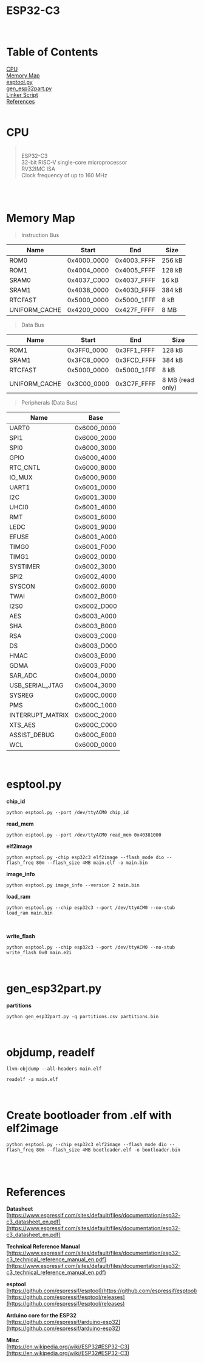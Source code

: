 # ESP32-C3

<br>

# Table of Contents
[CPU](#esp32-c3)  
[Memory Map](#memory-map)  
[esptool.py](#esptoolpy)  
[gen_esp32part.py](#gen_esp32partpy)  
[Linker Script](#linker-script)  
[References](#references)   
<br>

# CPU
><br>ESP32-C3  
32-bit RISC-V single-core microprocessor  
RV32IMC ISA  
Clock frequency of up to 160 MHz  
<br>

<br>

# Memory Map

>Instruction Bus  

| Name          | Start       | End         | Size      |
| ------------- | ----------- | ----------- | --------- |
| ROM0          | 0x4000_0000 | 0x4003_FFFF | 256 kB    |
| ROM1          | 0x4004_0000 | 0x4005_FFFF | 128 kB    |
| SRAM0         | 0x4037_C000 | 0x4037_FFFF |  16 kB    |
| SRAM1         | 0x4038_0000 | 0x403D_FFFF | 384 kB    |
| RTCFAST       | 0x5000_0000 | 0x5000_1FFF |   8 kB    |
| UNIFORM_CACHE | 0x4200_0000 | 0x427F_FFFF |   8 MB    |

>Data Bus  

| Name          | Start       | End         | Size      |
| ------------- | ----------- | ----------- | --------- |
| ROM1          | 0x3FF0_0000 | 0x3FF1_FFFF | 128 kB    |
| SRAM1         | 0x3FC8_0000 | 0x3FCD_FFFF | 384 kB    |
| RTCFAST       | 0x5000_0000 | 0x5000_1FFF |   8 kB    |
| UNIFORM_CACHE | 0x3C00_0000 | 0x3C7F_FFFF |   8 MB (read only) |

> Peripherals (Data Bus)

| Name               | Base        |
| ------------------ | ----------- |
| UART0              | 0x6000_0000 |
| SPI1               | 0x6000_2000 |
| SPI0               | 0x6000_3000 |
| GPIO               | 0x6000_4000 |
| RTC_CNTL           | 0x6000_8000 |
| IO_MUX             | 0x6000_9000 |
| UART1              | 0x6001_0000 |
| I2C                | 0x6001_3000 |
| UHCI0              | 0x6001_4000 |
| RMT                | 0x6001_6000 |
| LEDC               | 0x6001_9000 |
| EFUSE              | 0x6001_A000 | 
| TIMG0              | 0x6001_F000 |
| TIMG1              | 0x6002_0000 |
| SYSTIMER           | 0x6002_3000 |
| SPI2               | 0x6002_4000 |
| SYSCON             | 0x6002_6000 |
| TWAI               | 0x6002_B000 |
| I2S0               | 0x6002_D000 |
| AES                | 0x6003_A000 |
| SHA                | 0x6003_B000 |
| RSA                | 0x6003_C000 |
| DS                 | 0x6003_D000 |
| HMAC               | 0x6003_E000 |
| GDMA               | 0x6003_F000 |
| SAR_ADC            | 0x6004_0000 |
| USB_SERIAL_JTAG    | 0x6004_3000 |
| SYSREG             | 0x600C_0000 |
| PMS                | 0x600C_1000 |
| INTERRUPT_MATRIX   | 0x600C_2000 |
| XTS_AES            | 0x600C_C000 |
| ASSIST_DEBUG       | 0x600C_E000 |
| WCL                | 0x600D_0000 |

<br>

# esptool.py

**chip_id**
```
python esptool.py --port /dev/ttyACM0 chip_id
```

**read_mem**
```
python esptool.py --port /dev/ttyACM0 read_mem 0x40381000
```

**elf2image**
```
python esptool.py -chip esp32c3 elf2image --flash_mode dio --flash_freq 80m --flash_size 4MB main.elf -o main.bin
```

**image_info**
```
python esptool.py image_info --version 2 main.bin
```

**load_ram**
```
python esptool.py --chip esp32c3 --port /dev/ttyACM0 --no-stub load_ram main.bin
```
<br>

**write_flash**
```
python esptool.py --chip esp32c3 --port /dev/ttyACM0 --no-stub write_flash 0x0 main.e2i
```
<br>

# gen_esp32part.py
**partitions**
```
python gen_esp32part.py -q partitions.csv partitions.bin
```
<br>

# objdump, readelf
```
llvm-objdump --all-headers main.elf

readelf -a main.elf
```
<br>

# Create bootloader from .elf with elf2image
```
python esptool.py --chip esp32c3 elf2image --flash_mode dio --flash_freq 80m --flash_size 4MB bootloader.elf -o bootloader.bin
```
<br>

<br>

# References

**Datasheet**  
[https://www.espressif.com/sites/default/files/documentation/esp32-c3_datasheet_en.pdf](https://www.espressif.com/sites/default/files/documentation/esp32-c3_datasheet_en.pdf)  

**Technical Reference Manual**  
[https://www.espressif.com/sites/default/files/documentation/esp32-c3_technical_reference_manual_en.pdf](https://www.espressif.com/sites/default/files/documentation/esp32-c3_technical_reference_manual_en.pdf)  

**esptool**  
[https://github.com/espressif/esptool](https://github.com/espressif/esptool)  
[https://github.com/espressif/esptool/releases](https://github.com/espressif/esptool/releases)

**Arduino core for the ESP32**  
[https://github.com/espressif/arduino-esp32](https://github.com/espressif/arduino-esp32)  

**Misc**  
[https://en.wikipedia.org/wiki/ESP32#ESP32-C3](https://en.wikipedia.org/wiki/ESP32#ESP32-C3)  

<br>
